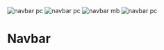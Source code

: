 ![navbar pc](https://user-images.githubusercontent.com/69393041/136820463-c4133ed9-3d16-4c1b-9736-c5ef202d286e.PNG)
![navbar pc](https://user-images.githubusercontent.com/69393041/136820479-45bf3865-7ef5-4f26-910a-ec9235a3362f.PNG)
![navbar mb](https://user-images.githubusercontent.com/69393041/136820489-49eb2504-c530-41b1-9fb0-dac15d0c4f8f.PNG)
![navbar pc](https://user-images.githubusercontent.com/69393041/136820491-48a5029d-70d9-4d15-b8d2-608b0c93e386.PNG)
# Navbar
